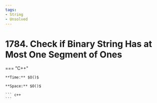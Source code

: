 ```yaml
---
tags:
- String
- Unsolved
---
```



# 1784. Check if Binary String Has at Most One Segment of Ones

=== "C++"

    **Time:** $O()$

    **Space:** $O()$

    ``` c++
    ```